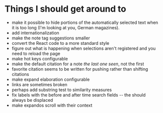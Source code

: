 # Things I should get around to

- make it possible to hide portions of the automatically selected text when it is too long (I'm looking at you, German magazines).
- add internationalization
- make the note tag suggestions smaller
- convert the React code to a more standard style
- figure out what is happening when selections aren't registered and you need to reload the page
- make hot keys configurable
- make the default citation for a note *the last one seen*, not the first
- favorite citation seems to be written for pushing rather than shifting citations
- make expand elaboration configurable
- links are sometimes broken
- perhaps add substring test to similarity measures
- fix labels with the before and after time search fields -- the should always be displaced
- make expandos scroll with their context

